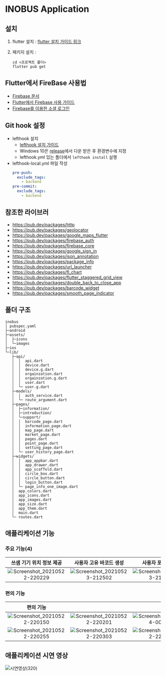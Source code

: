 # INOBUS Application

## 설치

1. flutter 설치 : [flutter 설치 가이드 링크](https://flutter.dev/docs/get-started/install)
2. 패키지 설치 :

   ```shell
   cd <프로젝트 폴더>
   flutter pub get
   ```

## Flutter에서 FireBase 사용법
- [Firebase 문서](https://firebase.google.com/docs)
- [Flutter에서 Firebase 사용 가이드](https://firebase.flutter.dev/docs/overview)
- [Firebase를 이용한 소셜 로그인](https://firebase.flutter.dev/docs/auth/social)


## Git hook 설정

- lefthook 설치
  - [lefthook 설치 가이드](https://github.com/Arkweid/lefthook/blob/master/docs/full_guide.md)
  - Windows 10은 [release](https://github.com/Arkweid/lefthook/releases)에서 다운 받은 후 환경변수에 지정
  - lefthook.yml 있는 폴더에서 `lefthook install` 실행
- lefthook-local.yml 파일 작성
  ```yml
  pre-push:
    exclude_tags:
      - backend
  pre-commit:
    exclude_tags:
      - backend
  ```
  
## 참조한 라이브러
- https://pub.dev/packages/http
- https://pub.dev/packages/geolocator
- https://pub.dev/packages/google_maps_flutter
- https://pub.dev/packages/firebase_auth
- https://pub.dev/packages/firebase_core
- https://pub.dev/packages/google_sign_in
- https://pub.dev/packages/json_annotation
- https://pub.dev/packages/package_info
- https://pub.dev/packages/url_launcher
- https://pub.dev/packages/fl_chart
- https://pub.dev/packages/flutter_staggered_grid_view
- https://pub.dev/packages/double_back_to_close_app
- https://pub.dev/packages/barcode_widget
- https://pub.dev/packages/smooth_page_indicator

## 폴더 구조

```
inobus
│ pubspec.yaml
├─android
├─assets/
│  ├─icons
│  └─images
├─ios
└─lib/
   ├─api/
   │  │  api.dart 
   │  │  device.dart
   │  │  device.g.dart
   │  │  orgainzation.dart
   │  │  orgainzation.g.dart
   │  │  user.dart
   │  └─ user.g.dart
   ├─models/
   │  │  auth_service.dart   
   │  └─ route_argument.dart
   ├─pages/
   │  ├─information/
   │  ├─introduction/
   │  └─support/
   │  │  barcode_page.dart
   │  │  information_page.dart
   │  │  map_page.dart
   │  │  market_page.dart
   │  │  pages.dart
   │  │  point_page.dart
   │  │  setting_page.dart
   │  └─ user_history_page.dart
   ├─widgets/
   │  │  app_appbar.dart
   │  │  app_drawer.dart
   │  │  app_scaffold.dart
   │  │  circle_box.dart
   │  │  circle_button.dart
   │  │  login_button.dart
   │  └─ page_info_one_image.dart
   │  app_colors.dart
   │  app_icons.dart
   │  app_images.dart
   │  app_size.dart
   │  app_them.dart
   │  main.dart
   └─ routes.dart
```

## 애플리케이션 기능
### 주요 기능(4)
| 쓰샘 기기 위치 정보 제공 | 사용자 고유 바코드 생성 | 사용자 포인트 조회 | 기관의 사용 랭킹 조회 |
| :---------------------: | :---------------------: | :---------------: | :-------------------: |
| ![Screenshot_20210522-220229](https://user-images.githubusercontent.com/41602422/119292287-0f69cc80-bc8b-11eb-899a-b40e16d1014e.jpg) |                                           ![Screenshot_20210523-212502](https://user-images.githubusercontent.com/41602422/119292306-15f84400-bc8b-11eb-90af-91382cd52949.jpg) |                                           ![Screenshot_20210523-212903](https://user-images.githubusercontent.com/41602422/119292390-3f18d480-bc8b-11eb-9f98-866fb19369f0.jpg) |                                           ![Screenshot_20210523-212455](https://user-images.githubusercontent.com/41602422/119292409-46d87900-bc8b-11eb-9d76-d897873d165d.jpg) |

### 편의 기능

| 편의 기능 |  |  |  |
| :--: |:--: |:--: |:--: |
| ![Screenshot_20210522-220150](https://user-images.githubusercontent.com/41602422/119294992-b4d36f00-bc90-11eb-8e34-b306d563884a.jpg)                                           | ![Screenshot_20210522-220201](https://user-images.githubusercontent.com/41602422/119294998-b735c900-bc90-11eb-9854-1db7e928ce70.jpg)                                           | ![Screenshot_20210524-000414](https://user-images.githubusercontent.com/41602422/119294985-ae44f780-bc90-11eb-90cf-d0889c7a69cd.png)                                           | ![Screenshot_20210522-220412](https://user-images.githubusercontent.com/41602422/119295793-aab27000-bc92-11eb-8428-eac2a4c4a98c.jpg) |
| ![Screenshot_20210522-220255](https://user-images.githubusercontent.com/41602422/119295007-bc931380-bc90-11eb-94d5-27ea5d1e14fa.jpg)                                           | ![Screenshot_20210522-220303](https://user-images.githubusercontent.com/41602422/119295012-be5cd700-bc90-11eb-85fe-3f470d925f7e.jpg)                                           | ![Screenshot_20210522-220354](https://user-images.githubusercontent.com/41602422/119295018-c0bf3100-bc90-11eb-9cb9-86801412c9e7.jpg)                                           | ![Screenshot_20210522-220401](https://user-images.githubusercontent.com/41602422/119295667-560ef500-bc92-11eb-9b43-0c163c941b8e.jpg) |



## 애플리케이션 시연 영상
 ![시연영상(320)](https://user-images.githubusercontent.com/41602422/119291804-104e2e80-bc8a-11eb-8b55-b0ccbc6a96c1.gif)


